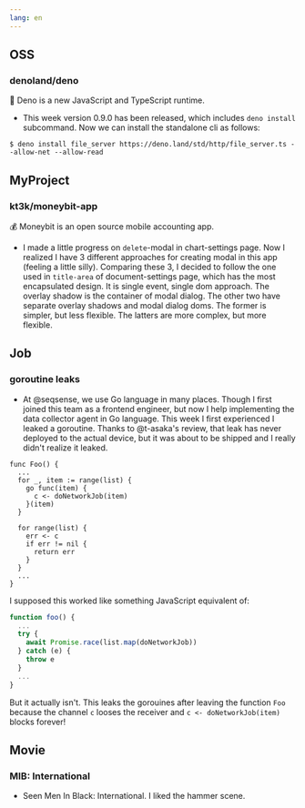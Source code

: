 ```yaml
---
lang: en
---
```


## OSS

### denoland/deno

🦕 Deno is a new JavaScript and TypeScript runtime.

- This week version 0.9.0 has been released, which includes `deno install`
  subcommand. Now we can install the standalone cli as follows:

```console
$ deno install file_server https://deno.land/std/http/file_server.ts --allow-net --allow-read
```

## MyProject

### kt3k/moneybit-app

💰 Moneybit is an open source mobile accounting app.

- I made a little progress on `delete`-modal in chart-settings page. Now I
  realized I have 3 different approaches for creating modal in this app (feeling
  a little silly). Comparing these 3, I decided to follow the one used in
  `title-area` of document-settings page, which has the most encapsulated
  design. It is single event, single dom approach. The overlay shadow is the
  container of modal dialog. The other two have separate overlay shadows and
  modal dialog doms. The former is simpler, but less flexible. The latters are
  more complex, but more flexible.

## Job

### goroutine leaks

- At @seqsense, we use Go language in many places. Though I first joined this
  team as a frontend engineer, but now I help implementing the data collector
  agent in Go language. This week I first experienced I leaked a goroutine.
  Thanks to @t-asaka's review, that leak has never deployed to the actual
  device, but it was about to be shipped and I really didn't realize it leaked.

```
func Foo() {
  ...
  for _, item := range(list) {
    go func(item) {
      c <- doNetworkJob(item)
    }(item)
  }

  for range(list) {
    err <- c
    if err != nil {
      return err
    }
  }
  ...
}
```

I supposed this worked like something JavaScript equivalent of:

```js
function foo() {
  ...
  try {
    await Promise.race(list.map(doNetworkJob))
  } catch (e) {
    throw e
  }
  ...
}
```

But it actually isn't. This leaks the gorouines after leaving the function `Foo`
because the channel `c` looses the receiver and `c <- doNetworkJob(item)` blocks
forever!

## Movie

### MIB: International

- Seen Men In Black: International. I liked the hammer scene.
